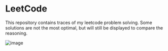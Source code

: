 # LeetCode

This repository contains traces of my leetcode problem solving. Some solutions are not the most optimal, but will still be displayed to compare the reasoning.

![image](https://user-images.githubusercontent.com/96929412/180273947-68b0393c-6942-478f-86dd-e9f480237ac6.png)
